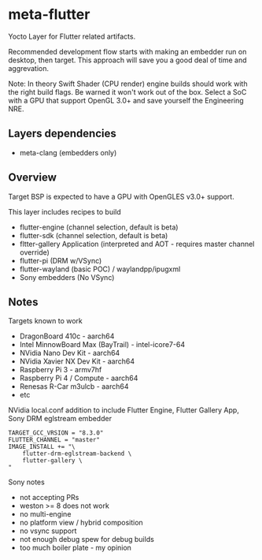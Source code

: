 # meta-flutter

Yocto Layer for Flutter related artifacts.

Recommended development flow starts with making an embedder run on desktop, then target.  This approach will save you a good deal of time and aggrevation.

Note: In theory Swift Shader (CPU render) engine builds should work with the right build flags.  Be warned it won't work out of the box.  Select a SoC with a GPU that support OpenGL 3.0+ and save yourself the Engineering NRE.

## Layers dependencies

* meta-clang (embedders only)

## Overview

Target BSP is expected to have a GPU with OpenGLES v3.0+ support.

This layer includes recipes to build

* flutter-engine (channel selection, default is beta)
* flutter-sdk (channel selection, default is beta)
* fltter-gallery Application (interpreted and AOT - requires master channel override)
* flutter-pi (DRM w/VSync)
* flutter-wayland (basic POC) / waylandpp/ipugxml
* Sony embedders (No VSync)

## Notes

Targets known to work
* DragonBoard 410c - aarch64
* Intel MinnowBoard Max (BayTrail) - intel-icore7-64
* NVidia Nano Dev Kit - aarch64
* NVidia Xavier NX Dev Kit - aarch64
* Raspberry Pi 3 - armv7hf
* Raspberry Pi 4 / Compute - aarch64
* Renesas R-Car m3ulcb - aarch64
* etc


NVidia local.conf addition to include Flutter Engine, Flutter Gallery App, Sony DRM eglstream embedder

```
TARGET_GCC_VRSION = "8.3.0"
FLUTTER_CHANNEL = "master"
IMAGE_INSTALL += "\
    flutter-drm-eglstream-backend \
    flutter-gallery \
"
```
    
Sony notes
- not accepting PRs
- weston >= 8 does not work
- no multi-engine
- no platform view / hybrid composition
- no vsync support
- not enough debug spew for debug builds
- too much boiler plate - my opinion

